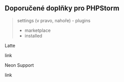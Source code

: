 ## Doporučené doplňky pro PHPStorm

> settings (v pravo, nahoře) - plugins
> - marketplace
> - installed

Latte

link

Neon Support

link